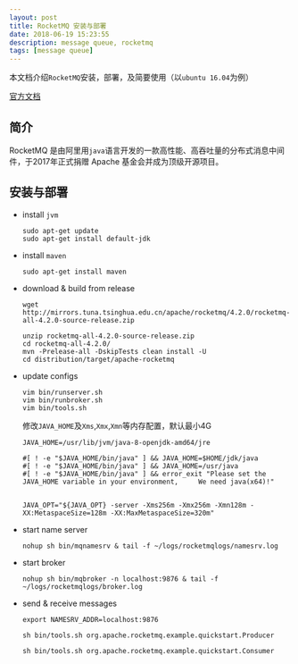 ```yaml
---
layout: post
title: RocketMQ 安装与部署
date: 2018-06-19 15:23:55
description: message queue, rocketmq 
tags: [message queue]
---
```


本文档介绍`RocketMQ`安装，部署，及简要使用（以`ubuntu 16.04`为例）

[官方文档](https://rocketmq.apache.org/docs/quick-start/)

## 简介

RocketMQ 是由阿里用`java`语言开发的一款高性能、高吞吐量的分布式消息中间件，于2017年正式捐赠 Apache 基金会并成为顶级开源项目。


## 安装与部署

- install `jvm`

    ```shell
    sudo apt-get update
    sudo apt-get install default-jdk
    ```
    
- install `maven`

    ```shell
    sudo apt-get install maven
    ```
    
- download & build from release

    ```shell
    wget http://mirrors.tuna.tsinghua.edu.cn/apache/rocketmq/4.2.0/rocketmq-all-4.2.0-source-release.zip
    ```
    
    ```shell
    unzip rocketmq-all-4.2.0-source-release.zip
    cd rocketmq-all-4.2.0/
    mvn -Prelease-all -DskipTests clean install -U
    cd distribution/target/apache-rocketmq
    ```
    
- update configs

    ```shell
    vim bin/runserver.sh
    vim bin/runbroker.sh
    vim bin/tools.sh
    ```
    
    修改`JAVA_HOME`及`Xms`,`Xmx`,`Xmn`等内存配置，默认最小4G
    
    ```shell
    JAVA_HOME=/usr/lib/jvm/java-8-openjdk-amd64/jre
    
    #[ ! -e "$JAVA_HOME/bin/java" ] && JAVA_HOME=$HOME/jdk/java
    #[ ! -e "$JAVA_HOME/bin/java" ] && JAVA_HOME=/usr/java
    #[ ! -e "$JAVA_HOME/bin/java" ] && error_exit "Please set the JAVA_HOME variable in your environment,     We need java(x64)!"
    
    
    JAVA_OPT="${JAVA_OPT} -server -Xms256m -Xmx256m -Xmn128m -XX:MetaspaceSize=128m -XX:MaxMetaspaceSize=320m"
    ```
    
- start name server

    ```shell
    nohup sh bin/mqnamesrv & tail -f ~/logs/rocketmqlogs/namesrv.log
    ```
    
- start broker

    ```shell
    nohup sh bin/mqbroker -n localhost:9876 & tail -f ~/logs/rocketmqlogs/broker.log
    ```
    
- send & receive messages

    ```shell
    export NAMESRV_ADDR=localhost:9876
    
    sh bin/tools.sh org.apache.rocketmq.example.quickstart.Producer
    
    sh bin/tools.sh org.apache.rocketmq.example.quickstart.Consumer
    ```
    
